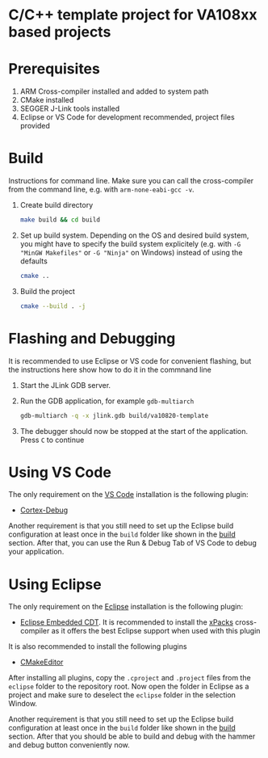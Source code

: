 C/C++ template project for VA108xx based projects
========

# Prerequisites

1. ARM Cross-compiler installed and added to system path
2. CMake installed
3. SEGGER J-Link tools installed
4. Eclipse or VS Code for development recommended, project files provided

# <a id="build"></a> Build

Instructions for command line. Make sure you can call the cross-compiler from the command line,
e.g. with `arm-none-eabi-gcc -v`.

1. Create build directory

   ```sh
   make build && cd build
   ```

2. Set up build system. Depending on the OS and desired build system, you might have
   to specify the build system explicitely (e.g. with `-G "MinGW Makefiles"` or
   `-G "Ninja"` on Windows) instead of using the defaults

   ```sh
   cmake ..
   ```

3. Build the project

   ```sh
   cmake --build . -j
   ```

# <a id="flashdebug"></a> Flashing and Debugging

It is recommended to use Eclipse or VS code for convenient flashing, but the instructions here
show how to do it in the commnand line

1. Start the JLink GDB server.
2. Run the GDB application, for example `gdb-multiarch`

   ```sh
   gdb-multiarch -q -x jlink.gdb build/va10820-template
   ```

3. The debugger should now be stopped at the start of the application. Press `C` to continue

# Using VS Code

The only requirement on the [VS Code](https://code.visualstudio.com/) installation is the
following plugin:

- [Cortex-Debug](https://marketplace.visualstudio.com/items?itemName=marus25.cortex-debug)

Another requirement is that you still need to set up the Eclipse build configuration at least once
in the `build` folder like shown in the [build](#build) section. After that, you can use the
Run & Debug Tab of VS Code to debug your application.

# Using Eclipse

The only requirement on the [Eclipse](https://www.eclipse.org/downloads/packages/installer)
installation is the following plugin:

- [Eclipse Embedded CDT](https://projects.eclipse.org/projects/iot.embed-cdt). It is recommended to
   install the [xPacks](https://xpack.github.io/arm-none-eabi-gcc/install/) cross-compiler as it
   offers the best Eclipse support when used with this plugin

It is also recommended to install the following plugins

- [CMakeEditor](https://marketplace.eclipse.org/content/cmake-editor)

After installing all plugins, copy the `.cproject` and `.project` files from the `eclipse` folder
to the repository root. Now open the folder in Eclipse as a project and make sure to deselect the
`eclipse` folder in the selection Window.

Another requirement is that you still need to set up the Eclipse build configuration at least once
in the `build` folder like shown in the [build](#build) section. After that you should be able to
build and debug with the hammer and debug button conveniently now.
